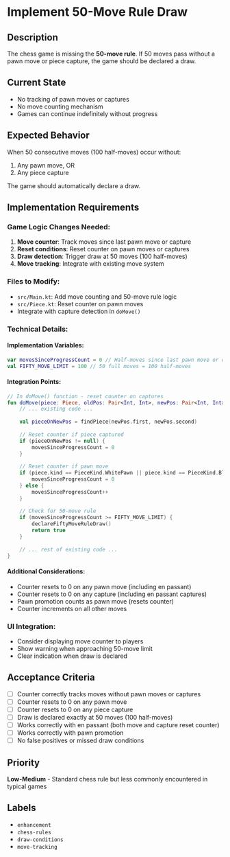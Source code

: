 # Implement 50-Move Rule Draw

## Description
The chess game is missing the **50-move rule**. If 50 moves pass without a pawn move or piece capture, the game should be declared a draw.

## Current State
- No tracking of pawn moves or captures
- No move counting mechanism
- Games can continue indefinitely without progress

## Expected Behavior
When 50 consecutive moves (100 half-moves) occur without:
1. Any pawn move, OR  
2. Any piece capture

The game should automatically declare a draw.

## Implementation Requirements

### Game Logic Changes Needed:
1. **Move counter**: Track moves since last pawn move or capture  
2. **Reset conditions**: Reset counter on pawn moves or captures
3. **Draw detection**: Trigger draw at 50 moves (100 half-moves)
4. **Move tracking**: Integrate with existing move system

### Files to Modify:
- `src/Main.kt`: Add move counting and 50-move rule logic
- `src/Piece.kt`: Reset counter on pawn moves
- Integrate with capture detection in `doMove()`

### Technical Details:

#### Implementation Variables:
```kotlin
var movesSinceProgressCount = 0 // Half-moves since last pawn move or capture
val FIFTY_MOVE_LIMIT = 100 // 50 full moves = 100 half-moves
```

#### Integration Points:
```kotlin
// In doMove() function - reset counter on captures
fun doMove(piece: Piece, oldPos: Pair<Int, Int>, newPos: Pair<Int, Int>): Boolean {
    // ... existing code ...
    
    val pieceOnNewPos = findPiece(newPos.first, newPos.second)
    
    // Reset counter if piece captured
    if (pieceOnNewPos != null) {
        movesSinceProgressCount = 0
    }
    
    // Reset counter if pawn move
    if (piece.kind == PieceKind.WhitePawn || piece.kind == PieceKind.BlackPawn) {
        movesSinceProgressCount = 0
    } else {
        movesSinceProgressCount++
    }
    
    // Check for 50-move rule
    if (movesSinceProgressCount >= FIFTY_MOVE_LIMIT) {
        declareFiftyMoveRuleDraw()
        return true
    }
    
    // ... rest of existing code ...
}
```

#### Additional Considerations:
- Counter resets to 0 on any pawn move (including en passant)
- Counter resets to 0 on any capture (including en passant captures)  
- Pawn promotion counts as pawn move (resets counter)
- Counter increments on all other moves

### UI Integration:
- Consider displaying move counter to players
- Show warning when approaching 50-move limit
- Clear indication when draw is declared

## Acceptance Criteria
- [ ] Counter correctly tracks moves without pawn moves or captures
- [ ] Counter resets to 0 on any pawn move
- [ ] Counter resets to 0 on any piece capture  
- [ ] Draw is declared exactly at 50 moves (100 half-moves)
- [ ] Works correctly with en passant (both move and capture reset counter)
- [ ] Works correctly with pawn promotion
- [ ] No false positives or missed draw conditions

## Priority
**Low-Medium** - Standard chess rule but less commonly encountered in typical games

## Labels
- `enhancement`
- `chess-rules`
- `draw-conditions`
- `move-tracking`